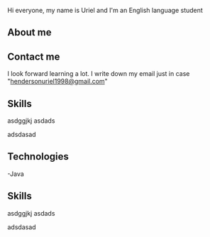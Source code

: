 Hi everyone, my name is Uriel and I'm an English language student

## About me

## Contact me
I look forward learning a lot. I write down my email just in case 
"hendersonuriel1998@gmail.com"

## Skills
asdggjkj
asdads

adsdasad

## Technologies

-Java

## Skills
asdggjkj
asdads

adsdasad


